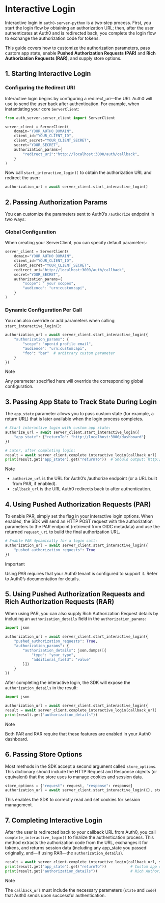 # Interactive Login

Interactive login in `auth0‑server‑python` is a two‑step process. First, you start the login flow by obtaining an authorization URL; then, after the user authenticates at Auth0 and is redirected back, you complete the login flow to exchange the authorization code for tokens. 

This guide covers how to customize the authorization parameters, pass custom app state, enable **Pushed Authorization Requests (PAR)** and **Rich Authorization Requests (RAR)**, and supply store options.

## 1. Starting Interactive Login

### Configuring the Redirect URI

Interactive login begins by configuring a redirect_uri—the URL Auth0 will use to send the user back after authentication. For example, when instantiating your core `ServerClient`:

```python
from auth_server.server_client import ServerClient

server_client = ServerClient(
    domain="YOUR_AUTH0_DOMAIN",
    client_id="YOUR_CLIENT_ID",
    client_secret="YOUR_CLIENT_SECRET",
    secret="YOUR_SECRET",
    authorization_params={
        "redirect_uri":"http://localhost:3000/auth/callback",
    }
)
```
Now call `start_interactive_login()` to obtain the authorization URL and redirect the user:
```python
authorization_url = await server_client.start_interactive_login()
```
## 2. Passing Authorization Params
You can customize the parameters sent to Auth0’s `/authorize` endpoint in two ways:

### Global Configuration

When creating your ServerClient, you can specify default parameters:

```python
server_client = ServerClient(
    domain="YOUR_AUTH0_DOMAIN",
    client_id="YOUR_CLIENT_ID",
    client_secret="YOUR_CLIENT_SECRET",
    redirect_uri="http://localhost:3000/auth/callback",
    secret="YOUR_SECRET",
    authorization_params={
        "scope": " your scopes",
        "audience": "urn:custom:api",
    }
)
```
### Dynamic Configuration Per Call
You can also override or add parameters when calling `start_interactive_login()`:
```python
authorization_url = await server_client.start_interactive_login({
    "authorization_params": {
        "scope": "openid profile email",
        "audience": "urn:custom:api",
        "foo": "bar"  # arbitrary custom parameter
    }
})
```
> [!NOTE]
> Any parameter specified here will override the corresponding global configuration.

## 3. Passing App State to Track State During Login

The `app_state` parameter allows you to pass custom state (for example, a return URL) that is later available when the login process completes.

```python
# Start interactive login with custom app state:
authorize_url = await server_client.start_interactive_login({
    "app_state": {"returnTo": "http://localhost:3000/dashboard"}
})

# Later, after completing login:
result = await server_client.complete_interactive_login(callback_url)
print(result.get("app_state").get("returnTo"))  # Should output: http://localhost:3000/dashboard
```
> [!NOTE]
>- `authorize_url` is the URL for Auth0’s /authorize endpoint (or a URL built from PAR, if enabled).
>- `callback_url` is the URL Auth0 redirects back to after authentication.

## 4. Using Pushed Authorization Requests (PAR)

To enable PAR, simply set the flag in your interactive login options. When enabled, the SDK will send an HTTP POST request with the authorization parameters to the PAR endpoint (retrieved from OIDC metadata) and use the returned `request_uri` to build the final authorization URL.
```python
# Enable PAR dynamically for a login call:
authorization_url = await server_client.start_interactive_login({
    "pushed_authorization_requests": True
})
```
>[!IMPORTANT]
> Using PAR requires that your Auth0 tenant is configured to support it. Refer to Auth0’s documentation for details.

## 5. Using Pushed Authorization Requests and Rich Authorization Requests (RAR)

When using PAR, you can also supply Rich Authorization Request details by including an `authorization_details` field in the `authorization_params`:
```python
import json

authorization_url = await server_client.start_interactive_login({
    "pushed_authorization_requests": True,
    "authorization_params": {
        "authorization_details": json.dumps([{
            "type": "your_type",
            "additional_field": "value"
        }])
    }
})
```
After completing the interactive login, the SDK will expose the `authorization_details` in the result:
```python
import json

authorization_url = await server_client.start_interactive_login({
result = await server_client.complete_interactive_login(callback_url)
print(result.get("authorization_details"))
```
>[!NOTE]
>Both PAR and RAR require that these features are enabled in your Auth0 dashboard.

## 6. Passing Store Options
Most methods in the SDK accept a second argument called `store_options`. This dictionary should include the HTTP Request and Response objects (or equivalent) that the store uses to manage cookies and session data.
```python
store_options = {"request": request, "response": response}
authorization_url = await server_client.start_interactive_login({}, store_options=store_options)
```
This enables the SDK to correctly read and set cookies for session management.

## 7.  Completing Interactive Login

After the user is redirected back to your callback URL from Auth0, you call `complete_interactive_login()` to finalize the authentication process. This method extracts the authorization code from the URL, exchanges it for tokens, and returns session data (including any app_state you passed originally, and—if using RAR—the `authorization_details`).
```python
result = await server_client.complete_interactive_login(callback_url, store_options={"request": request, "response": response})
print(result.get("app_state").get("returnTo"))           # Custom app state
print(result.get("authorization_details"))               # Rich Authorization Requests details (if any)

```

>[!NOTE]
>The `callback_url` must include the necessary parameters (`state` and `code`) that Auth0 sends upon successful authentication.